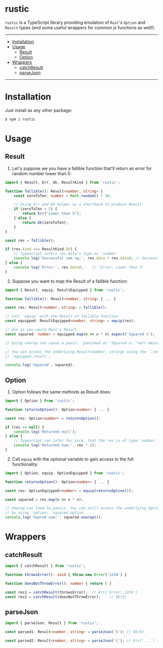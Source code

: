 # rustic

`rustic` is a TypeScript library providing emulation of `Rust`'s `Option` and `Result` types (and some useful wrappers for common js functions as well!).

---
* [Installation](#installation)
* [Usage](#usage)
	* [Result](#result)
	* [Option](#option)
* [Wrappers](#wrappers)
	* [catchResult](#catchResult)
	* [parseJson](#parsejson)
---

# Installation

Just install as any other package:
```sh
$ npm i rustic
```

# Usage

## Result

1. Let's suppose we you have a fallible function that'll return an error for random number lower than 5:

```ts
import { Result, Err, Ok, ResultKind } from 'rustic';

function fallible(): Result<number, string> {
	const zeroToTen: number = Math.random() * 10;

	// Using Err and Ok helper as a shorthand to produce Result
	if (zeroToTen < 5) {
		return Err("Lower than 5");
	} else {
		return Ok(zeroToTen);
	}
}

const res = fallible();

if (res.kind === ResultKind.Ok) {
	// Typescript infers res.data's type as `number`
	console.log('Successful num sq:', res.data * res.data);	// Successful num sq: <number>
} else {
	console.log('Error:', res.data);	// 'Error: Lower than 5'
}
```

2. Suppose you want to map the Result of a fallible function:

```ts
import { Result, equip, ResultEquipped } from 'rustic';

function fallible(): Result<number, string> { ... }

const res: Result<number, string> = fallible();

// Call `equip` with the Result of fallible function
const equipped: ResultEquipped<number, string> = equip(res);

// Use as you would Rust's Result
const squared: number = equipped.map(n => n * n).expect('Squared n');

// Using unwrap can cause a panic: `panicked at 'Squared n: "<err message>"'`

// You can access the underlying Result<number, string> using the `.result` getter:
// `equipped.result`;

console.log('Squared', squared);
```

## Option

1. Option follows the same methods as Result does:

```ts
import { Option } from 'rustic';

function returnsOption(): Option<number> { ... }

const res: Option<number> = returnsOption();

if (res == null) {
	console.log('Returned null');
} else {
	// Typescript can infer for sure, that the res is of type `number`.
	console.log('Returned num:', res * 2);
}
```

2. Call `equip` with the optional variable to gain access to the full functionality:

```ts
import { Option, equip, OptionEquipped } from 'rustic';

function returnsOption(): Option<number> { ... }

const res: OptionEquipped<number> = equip(returnsOption());

const squared = res.map(n => n * n);

// Unwrap can lead to panics. You can still access the underlying Option<number>
// by using .option: `squared.option`
console.log('Sqared num:', squared.unwrap());
```

# Wrappers

## catchResult
```ts
import { catchResult } from 'rustic';

function throwsError(): void { throw new Error('1234') }

function doesNotThrowError(): number { return 5 }

const res1 = catchResult(throwsError);	// Err('Error: 1234')
const res2 = catchResult(doesNotThrowError);	// Ok(5)
```

## parseJson
```ts
import { parseJson, Result } from 'rustic';

const parsed1: Result<number, string> = parseJson('5');	// Ok(5)

const parsed2: Result<number, string> = parseJson('{');	// Err('...')
```
